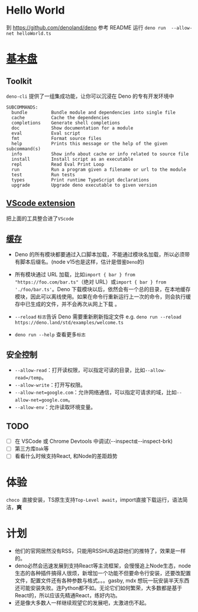 # Hello World

到 https://github.com/denoland/deno 参考 README 运行 `deno run  --allow-net helloWorld.ts`

# [基本盘][1]

## Toolkit

`deno-cli` 提供了一组集成功能，让你可以沉浸在 Deno 的专有开发环境中

```shell
SUBCOMMANDS:
  bundle         Bundle module and dependencies into single file
  cache          Cache the dependencies
  completions    Generate shell completions
  doc            Show documentation for a module
  eval           Eval script
  fmt            Format source files
  help           Prints this message or the help of the given subcommand(s)
  info           Show info about cache or info related to source file
  install        Install script as an executable
  repl           Read Eval Print Loop
  run            Run a program given a filename or url to the module
  test           Run tests
  types          Print runtime TypeScript declarations
  upgrade        Upgrade deno executable to given version
```

## [VScode extension][2]

把上面的工具整合进了`VScode`

## [缓存][3]

+ Deno 的所有模块都要通过入口脚本加载，不能通过模块名加载，所以必须带有脚本后缀名。(node v15也是这样，估计是借鉴`Deno`的)

+ 所有模块通过 URL 加载，比如`import { bar } from "https://foo.com/bar.ts"`（绝对 URL）或`import { bar } from './foo/bar.ts'`。Deno 下载模块以后，依然会有一个总的目录，在本地缓存模块，因此可以离线使用。如果在命令行重新运行上一次的命令，则会执行缓存中已生成的文件，并不会再次从网上下载 。

+ `--reload` `标志`告诉 Deno 需要重新刷新指定文件 e.g. `deno run --reload https://deno.land/std/examples/welcome.ts`

+ `deno run --help` 查看更多`标志`

## 安全控制

- `--allow-read`：打开读权限，可以指定可读的目录，比如`--allow-read=/temp`。
- `--allow-write`：打开写权限。
- `--allow-net=google.com`：允许网络通信，可以指定可请求的域，比如`--allow-net=google.com`。
- `--allow-env`：允许读取环境变量。

## TODO

- [ ] 在 VSCode 或 Chrome Devtools 中调试(--inspect` 或 `--inspect-brk)
- [ ] 第三方库`Oak`等
- [ ] 看看什么时候支持React, 和Node的差距趋势

# 体验

`choco `直接安装，TS原生支持`Top-Level await`，import直接下载运行，语法简洁，**爽**

# 计划

+ 他们的官网居然没有RSS，只能用RSSHUB追踪他们的推特了，效果是一样的。
+ deno必然会迅速发展到支持React等主流框架，会慢慢追上Node生态，node生态的各种插件搞得人很烦，新增加一个功能不但要命令行安装，还要改配置文件，配置文件还有各种参数与格式。。。gasby, mdx 想玩一玩安装半天东西还可能安装失败。连Python都不如。无论它们如何繁荣，大多数都是基于React的，所以应该先精通React，练好内功。
+ 还是像大多数人一样继续观望它的发展吧，太激进伤不起。

[1]: https://juejin.cn/post/6844904162321252360
[2]: https://github.com/denoland/vscode_deno/
[3]: https://www.ruanyifeng.com/blog/2020/01/deno-intro.html